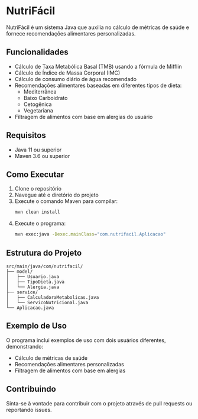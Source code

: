 # NutriFácil

NutriFácil é um sistema Java que auxilia no cálculo de métricas de saúde e fornece recomendações alimentares personalizadas.

## Funcionalidades

- Cálculo de Taxa Metabólica Basal (TMB) usando a fórmula de Mifflin
- Cálculo de Índice de Massa Corporal (IMC)
- Cálculo de consumo diário de água recomendado
- Recomendações alimentares baseadas em diferentes tipos de dieta:
  - Mediterrânea
  - Baixo Carboidrato
  - Cetogênica
  - Vegetariana
- Filtragem de alimentos com base em alergias do usuário

## Requisitos

- Java 11 ou superior
- Maven 3.6 ou superior

## Como Executar

1. Clone o repositório
2. Navegue até o diretório do projeto
3. Execute o comando Maven para compilar:
   ```bash
   mvn clean install
   ```
4. Execute o programa:
   ```bash
   mvn exec:java -Dexec.mainClass="com.nutrifacil.Aplicacao"
   ```

## Estrutura do Projeto

```
src/main/java/com/nutrifacil/
├── model/
│   ├── Usuario.java
│   ├── TipoDieta.java
│   └── Alergia.java
├── service/
│   ├── CalculadoraMetabolicas.java
│   └── ServicoNutricional.java
└── Aplicacao.java
```

## Exemplo de Uso

O programa inclui exemplos de uso com dois usuários diferentes, demonstrando:
- Cálculo de métricas de saúde
- Recomendações alimentares personalizadas
- Filtragem de alimentos com base em alergias

## Contribuindo

Sinta-se à vontade para contribuir com o projeto através de pull requests ou reportando issues. 
